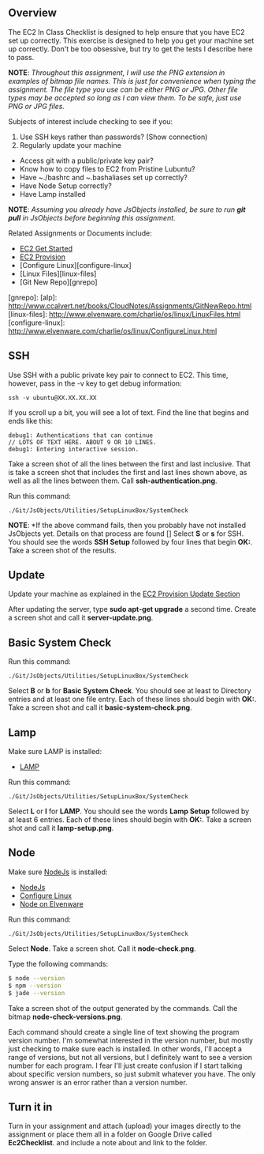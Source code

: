 ## Overview

The EC2 In Class Checklist is designed to help ensure that you have EC2 set up correctly. This exercise is designed to help you get your machine set up correctly. Don't be too obsessive, but try to get the tests I describe here to pass.

**NOTE**: *Throughout this assignment, I will use the PNG extension in examples of bitmap file names. This is just for convenience when typing the assignment. The file type you use can be either PNG or JPG. Other file types may be accepted so long as I can view them. To be safe, just use PNG or JPG files.*

Subjects of interest include checking to see if you:

1. Use SSH keys rather than passwords? (Show connection)
2. Regularly update your machine
- Access git with a public/private key pair?
- Know how to copy files to EC2 from Pristine Lubuntu?
- Have ~./bashrc and ~.bashaliases set up correctly?
- Have Node Setup correctly?
- Have Lamp installed

**NOTE**: *Assuming you already have JsObjects installed, be sure to run **git pull** in JsObjects before beginning this assignment.*

Related Assignments or Documents include:

- [EC2 Get Started][ec2gs]
- [EC2 Provision][ec2p]
- [Configure Linux][configure-linux]
- [Linux Files][linux-files]
- [Git New Repo][gnrepo]


[ec2gs]: http://www.ccalvert.net/books/CloudNotes/Assignments/Ec2GetStarted.html
[ec2p]: http://www.ccalvert.net/books/CloudNotes/Assignments/Ec2Provision.html
[gnrepo]: [alp]: http://www.ccalvert.net/books/CloudNotes/Assignments/GitNewRepo.html
[linux-files]: http://www.elvenware.com/charlie/os/linux/LinuxFiles.html
[configure-linux]: http://www.elvenware.com/charlie/os/linux/ConfigureLinux.html

## SSH

Use SSH with a public private key pair to connect to EC2. This time, however, pass in the -v key to get debug information:

```
ssh -v ubuntu@XX.XX.XX.XX
```

If you scroll up a bit, you will see a lot of text. Find the line that begins and ends like this:

```
debug1: Authentications that can continue
// LOTS OF TEXT HERE. ABOUT 9 OR 10 LINES.
debug1: Entering interactive session.
```

Take a screen shot of all the lines between the first and last inclusive. That is take a screen shot that includes the first and last lines shown above, as well as all the lines between them. Call **ssh-authentication.png**.

Run this command:

```
./Git/JsObjects/Utilities/SetupLinuxBox/SystemCheck
```

**NOTE**: *If the above command fails, then you probably have not installed JsObjects yet. Details on that process are found []
Select **S** or **s** for SSH. You should see the words **SSH Setup** followed by four lines that begin **OK:**. Take a screen shot of the results.

## Update

Update your machine as explained in the [EC2 Provision Update Section][ec2p-update]

[ec2p-update]: http://www.ccalvert.net/books/CloudNotes/Assignments/Ec2Provision.html#update-server

After updating the server, type **sudo apt-get upgrade** a second time. Create a screen shot and call it **server-update.png**.

## Basic System Check

Run this command:

```
./Git/JsObjects/Utilities/SetupLinuxBox/SystemCheck
```

Select **B** or **b** for **Basic System Check**. You should see at least to Directory entries and at least one file entry. Each of these lines should begin with **OK:**. Take a screen shot and call it **basic-system-check.png**.

## Lamp

Make sure LAMP is installed:

- [LAMP](http://www.ccalvert.net/books/CloudNotes/Assignments/Ec2Provision.html#lamp)

Run this command:

```
./Git/JsObjects/Utilities/SetupLinuxBox/SystemCheck
```

Select **L** or **l** for **LAMP**. You should see the words **Lamp Setup** followed by at least 6 entries. Each of these lines should begin with **OK:**. Take a screen shot and call it **lamp-setup.png**.

## Node

Make sure [NodeJs](https://nodejs.org/) is installed:

- [NodeJs](http://www.ccalvert.net/books/CloudNotes/Assignments/Ec2Provision.html#install-node)
- [Configure Linux](http://www.elvenware.com/charlie/os/linux/ConfigureLinux.html#install-node)
- [Node on Elvenware](http://www.elvenware.com/charlie/development/web/JavaScript/NodeJs.html#node)

Run this command:

```
./Git/JsObjects/Utilities/SetupLinuxBox/SystemCheck
```

Select **Node**. Take a screen shot. Call it **node-check.png**.

Type the following commands:

```bash
$ node --version
$ npm --version
$ jade --version
```

Take a screen shot of the output generated by the commands. Call the bitmap **node-check-versions.png**.

Each command should create a single line of text showing the program version number. I'm somewhat interested in the version number, but mostly just checking to make sure each is installed. In other words, I'll accept a range of versions, but not all versions, but I definitely want to see a version number for each program. I fear I'll just create confusion if I start talking about specific version numbers, so just submit whatever you have. The only wrong answer is an error rather than a version number.

## Turn it in

Turn in your assignment and attach (upload) your images directly to the assignment or place them all in a folder on Google Drive called **Ec2Checklist**. and include a note about and link to the folder.
